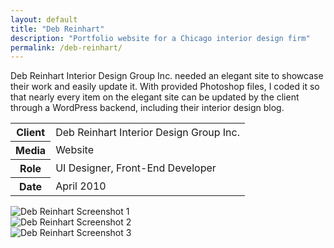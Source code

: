 ```yaml
---
layout: default
title: "Deb Reinhart"
description: "Portfolio website for a Chicago interior design firm"
permalink: /deb-reinhart/
---
```


<section>
	<div>
		<p>Deb Reinhart Interior Design Group Inc. needed an elegant site to showcase their work and easily update it. With provided Photoshop files, I coded it so that nearly every item on the elegant site can be updated by the client through a WordPress backend, including their interior design blog.</p>
	</div>
	<table>
		<tbody>
			<tr>
				<th>Client</th>
				<td>Deb Reinhart Interior Design Group Inc.</td>
			</tr>
			<tr>
				<th>Media</th>
				<td>Website</td>
			</tr>
			<tr>
				<th>Role</th>
				<td>UI Designer, Front-End Developer</td>
			</tr>
			<tr>
				<th>Date</th>
				<td>April 2010</td>
			</tr>
		</tbody>
	</table>
</section>
<section>
	<div class="span-2">
		<img src="https://jessetrippecdn.appspot.com/images/deb-reinhart-1.png" alt="Deb Reinhart Screenshot 1">
	</div>
	<div>
		<img src="https://jessetrippecdn.appspot.com/images/deb-reinhart-2.png" alt="Deb Reinhart Screenshot 2">
	</div>
	<div>
		<img src="https://jessetrippecdn.appspot.com/images/deb-reinhart-3.png" alt="Deb Reinhart Screenshot 3">
	</div>
</section>
